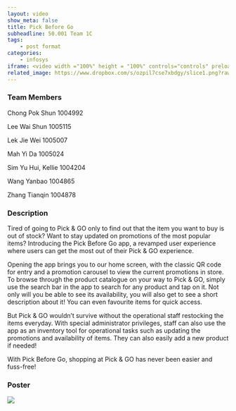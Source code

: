 ```yaml
---
layout: video
show_meta: false
title: Pick Before Go
subheadline: 50.001 Team 1C
tags:
    - post format
categories:
    - infosys
iframe: <video width ="100%" height = "100%" controls="controls" preload="metadata" src="https://www.dropbox.com/s/brtqjf5baqh99jc/1D%20Project%20-%20Checkoff%204%20%28Virtual%20Exhbit%29_1D-C01C_attempt_2022-04-18-22-08-26_C101_Team1C_Video.mp4?raw=1#t=0.5"> Your browser does not support the HTML5 Video element.</video>
related_image: https://www.dropbox.com/s/ozpil7cse7xbdgy/slice1.png?raw=1
---
```


### Team Members

Chong Pok Shun 1004992

Lee Wai Shun 1005115

Lek Jie Wei 1005007

Mah Yi Da 1005024

Sim Yu Hui, Kellie 1004204

Wang Yanbao 1004865

Zhang Tianqin 1004878



### Description

Tired of going to Pick & GO only to find out that the item you want to buy is out of stock? Want to stay updated on promotions of the most popular items? Introducing the Pick Before Go app, a revamped user experience where users can get the most out of their Pick & GO experience. 

Opening the app brings you to our home screen, with the classic QR code for entry and a promotion carousel to view the current promotions in store. To browse through the product catalogue on your way to Pick & GO, simply use the search bar in the app to search for any product and tap on it. Not only will you be able to see its availability, you will also get to see a short description about it! You can even favourite items for quick access.

But Pick & GO wouldn’t survive without the operational staff restocking the items everyday. With special administrator privileges, staff can also use the app as an inventory tool for operational tasks such as updating the promotions and availability of items. They can also easily add a new product if needed!

With Pick Before Go, shopping at Pick & GO has never been easier and fuss-free!


### Poster

<img src="https://www.dropbox.com/s/xi4yggx3no8gyfi/1D%20Project%20-%20Checkoff%204%20%28Virtual%20Exhbit%29_1D-C01C_attempt_2022-04-18-22-08-26_C101_Team1C_Poster.png?raw=1" />
